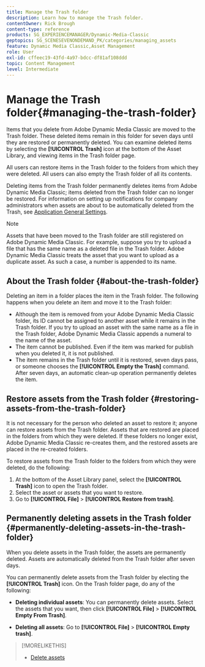 ```yaml
---
title: Manage the Trash folder
description: Learn how to manage the Trash folder.
contentOwner: Rick Brough
content-type: reference
products: SG_EXPERIENCEMANAGER/Dynamic-Media-Classic
geptopics: SG_SCENESEVENONDEMAND_PK/categories/managing_assets
feature: Dynamic Media Classic,Asset Management
role: User
exl-id: cffeec19-43fd-4a97-bdcc-df81af108ddd
topic: Content Management
level: Intermediate
---
```

# Manage the Trash folder{#managing-the-trash-folder}

Items that you delete from Adobe Dynamic Media Classic are moved to the Trash folder. These deleted items remain in this folder for seven days until they are restored or permanently deleted. You can examine deleted items by selecting the **[!UICONTROL Trash]** icon at the bottom of the Asset Library, and viewing items in the Trash folder page.

All users can restore items in the Trash folder to the folders from which they were deleted. All users can also empty the Trash folder of all its contents.

Deleting items from the Trash folder permanently deletes items from Adobe Dynamic Media Classic; items deleted from the Trash folder can no longer be restored. For information on setting up notifications for company administrators when assets are about to be automatically deleted from the Trash, see [Application General Settings](application-setup.md#general_settings).

>[!NOTE]
>
>Assets that have been moved to the Trash folder are still registered on Adobe Dynamic Media Classic. For example, suppose you try to upload a file that has the same name as a deleted file in the Trash folder. Adobe Dynamic Media Classic treats the asset that you want to upload as a duplicate asset. As such a case, a number is appended to its name.

## About the Trash folder {#about-the-trash-folder}

Deleting an item in a folder places the item in the Trash folder. The following happens when you delete an item and move it to the Trash folder:

* Although the item is removed from your Adobe Dynamic Media Classic folder, its ID cannot be assigned to another asset while it remains in the Trash folder. If you try to upload an asset with the same name as a file in the Trash folder, Adobe Dynamic Media Classic appends a numeral to the name of the asset. 
* The item cannot be published. Even if the item was marked for publish when you deleted it, it is not published.
* The item remains in the Trash folder until it is restored, seven days pass, or someone chooses the **[!UICONTROL Empty the Trash]** command. After seven days, an automatic clean-up operation permanently deletes the item.

## Restore assets from the Trash folder {#restoring-assets-from-the-trash-folder}

It is not necessary for the person who deleted an asset to restore it; anyone can restore assets from the Trash folder. Assets that are restored are placed in the folders from which they were deleted. If these folders no longer exist, Adobe Dynamic Media Classic re-creates them, and the restored assets are placed in the re-created folders.

To restore assets from the Trash folder to the folders from which they were deleted, do the following:

1. At the bottom of the Asset Library panel, select the **[!UICONTROL Trash]** icon to open the Trash folder.
1. Select the asset or assets that you want to restore.
1. Go to **[!UICONTROL File]** > **[!UICONTROL Restore from trash]**.

## Permanently deleting assets in the Trash folder {#permanently-deleting-assets-in-the-trash-folder}

When you delete assets in the Trash folder, the assets are permanently deleted. Assets are automatically deleted from the Trash folder after seven days.

You can permanently delete assets from the Trash folder by electing the **[!UICONTROL Trash]** icon. On the Trash folder page, do any of the following:

* **Deleting individual assets**: You can permanently delete assets. Select the assets that you want, then click **[!UICONTROL File]** > **[!UICONTROL Empty From Trash]**.

* **Deleting all assets**: Go to **[!UICONTROL File]** > **[!UICONTROL Empty trash]**.

>[!MORELIKETHIS]
>
>* [Delete assets](moving-renaming-deleting-assets.md#delete_assets)
